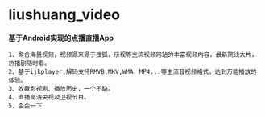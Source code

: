 # liushuang_video
  **基于Android实现的点播直播App**

    1、聚合海量视频，视频源来源于搜狐，乐视等主流视频网站的丰富视频内容，最新院线大片，热播剧随时看。
    2、基于ijkplayer,解码支持RMVB,MKV,WMA，MP4...等主流音视频格式，达到万能播放的体验。
    3、收藏影视剧、播放历史，一个不缺。
    4、直播高清央视及卫视节目。
    5、歪歪一下
